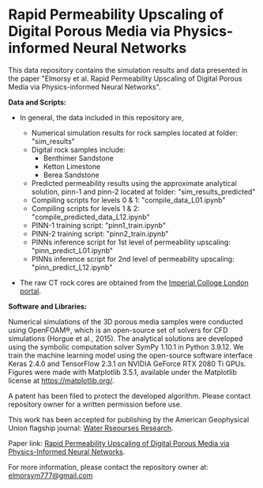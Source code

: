 # Rapid Permeability Upscaling of Digital Porous Media via Physics-informed Neural Networks

This data repository contains the simulation results and data presented in the paper "Elmorsy et al. Rapid Permeability Upscaling of Digital Porous Media via Physics-informed Neural Networks".

**Data and Scripts:**

- In general, the data included in this repository are,
	- Numerical simulation results for rock samples located at folder: "sim_results"
 	- Digital rock samples include:
		- Benthimer Sandstone
		- Ketton Limestone
		- Berea Sandstone 
 	- Predicted permeability results using the approximate analytical solution, pinn-1 and pinn-2 located at folder: "sim_results_predicted"
  	- Compiling scripts for levels 0 & 1: "compile_data_L01.ipynb"
  	- Compiling scripts for levels 1 & 2: "compile_predicted_data_L12.ipynb"
  	- PINN-1 training script: "pinn1_train.ipynb"
  	- PINN-2 training script: "pinn2_train.ipynb"
  	- PINNs inference script for 1st level of permeability upscaling: "pinn_predict_L01.ipynb"
  	- PINNs inference script for 2nd level of permeability upscaling: "pinn_predict_L12.ipynb"
    
- The raw CT rock cores are obtained from the [Imperial Colloge London portal](https://www.imperial.ac.uk/earth-science/research/research-groups/pore-scale-modelling/micro-ct-images-and-networks/).

**Software and Libraries:**

Numerical simulations of the 3D porous media samples were conducted using OpenFOAM®, which is an open-source set of solvers for CFD simulations (Horgue et al., 2015). The analytical solutions are developed using the symbolic computation solver SymPy 1.10.1 in Python 3.9.12. We train the machine learning model using the open-source software interface Keras 2.4.0 and TensorFlow 2.3.1 on NVIDIA GeForce RTX 2080 Ti GPUs. Figures were made with Matplotlib 3.5.1, available under the Matplotlib license at https://matplotlib.org/. 

A patent has been filed to protect the developed algorithm. Please contact repository owner for a written permission before use.

This work has been accepted for publishing by the American Geophysical Union flagship journal: [Water Rseourses Research](https://agupubs.onlinelibrary.wiley.com/journal/19447973).

Paper link: [Rapid Permeability Upscaling of Digital Porous Media via Physics-Informed Neural Networks](https://doi.org/10.1029/2023WR035064).

For more information, please contact the repository owner at: elmorsym777@gmail.com

